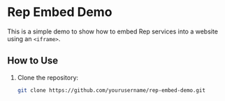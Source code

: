 # Rep Embed Demo

This is a simple demo to show how to embed Rep services into a website using an `<iframe>`.

## How to Use

1. Clone the repository:
   ```bash
   git clone https://github.com/yourusername/rep-embed-demo.git
